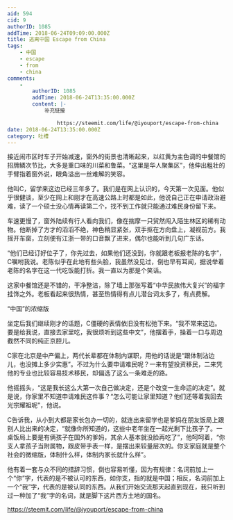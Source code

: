 ```yaml
---
aid: 594
cid: 9
authorID: 1085
addTime: 2018-06-24T09:09:00.000Z
title: 逃离中国 Escape from China
tags:
    - 中国
    - escape
    - from
    - china
comments:
    -
        authorID: 1085
        addTime: 2018-06-24T13:35:00.000Z
        content: |-
            补充链接

                https://steemit.com/life/@iyouport/escape-from-china
date: 2018-06-24T13:35:00.000Z
category: 吐槽
---
```


接近闹市区时车子开始减速，窗外的街景也清晰起来，以红黄为主色调的中餐馆的招牌鳞次节比，大多是重口味的川菜和鲁菜。“这里是华人聚集区”，他伸出粗壮的手臂指着窗外说，眼角溢出一丝难解的笑容。

他叫C，留学来这边已经三年多了。我们是在网上认识的，今天第一次见面。他似乎很健谈，至少在网上和刚才在高速公路上时都是如此，他说自己正在申请政治避难，读了一个硕士没心情再读第二个，找不到工作就只能通过难民身份留下来。

车速更慢了，窗外陆续有行人看向我们，像在揣摩一只贸然闯入陌生林区的稀有动物。他断掉了方才的滔滔不绝，神色稍显紧张，双手抠在方向盘上，凝视前方。我摇开车窗，立刻便有江浙一带的口音飘了进来，偶尔也能听到几句广东话。

“他们已经订好位子了，你先过去，如果他们还没到，你就跟老板报老陈的名字”，C嘱咐我说。老陈似乎在此地有些头脸，我虽然没见过，倒也早有耳闻，据说举着老陈的名字在这一代吃饭能打折。我一直以为那是个笑话。

这家中餐馆还是不错的，干净整洁，除了墙上那张写着“中华民族伟大复兴”的福字挂饰之外。老板看起来很热情，甚至热情得有点儿潜台词太多了，有点费解。

“中国”的浓缩版

坐定后我们继续刚才的话题，C僵硬的表情依旧没有松弛下来。“我不常来这边。要是给我说，直接去家里吃，我很烦听到这些中文”，他摆着手，操着一口与周边截然不同的纯正京腔儿。

C家在北京是中产偏上，两代长辈都在体制内谋职，用他的话说是“跟体制沾边儿，也没摊上多少实惠”。不过为什么要申请难民呢？一来有望投资移民，二来凭他的专业也比较容易技术移民，却偏选了这么一条难走的路。

他摇摇头，“这是我长这么大第一次自己做决定，还是个改变一生命运的决定”。就是说，你家里不知道申请难民这件事？“怎么可能让家里知道？他们还等着我回去光宗耀祖呢”，他说。

C告诉我，从小到大都是家长包办一切的，就连出来留学也是爹妈在朋友饭局上跟别人比出来的决定，“就像你所知道的，这些中老年坐在一起光剩下比孩子了。一桌饭局上要是有俩孩子在国外的爹妈，其余人基本就没脸再吃了”，他呵呵着，“你支人拿孩子当附属物，跟皮带手表一样，是摆出来较量层次的。你支家庭就是整个社会的微缩版，体制什么样，体制内家长就什么样”。

他有着一套与众不同的措辞习惯，倒也容易听懂，因为有规律：名词前加上一个“你”字，代表的是不被认可的东西，如你支，指的就是中国；相反，名词前加上一个“我”字，代表的是被认同的东西。从我们开始交流那天起直到现在，我只听到过一种加了“我”字的名词，就是脚下这片西方土地的国名。

https://steemit.com/life/@iyouport/escape-from-china
